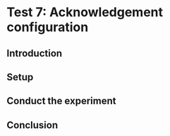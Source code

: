 # Test 7: Acknowledgement configuration

## Introduction

## Setup

## Conduct the experiment

## Conclusion
